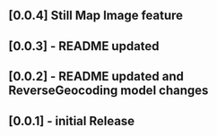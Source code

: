 ## [0.0.4] Still Map Image feature

## [0.0.3] - README updated 

## [0.0.2] - README updated and ReverseGeocoding model changes 

## [0.0.1] - initial Release

